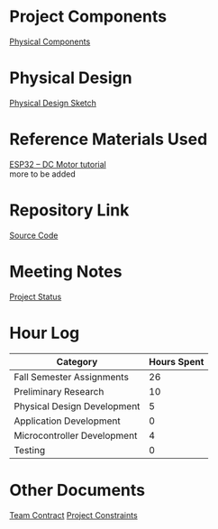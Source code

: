 # Project Components
[Physical Components](../Physical_Design/Physical_Components.md#project-components)
# Physical Design
[Physical Design Sketch](../Physical_Design/Design_Sketch.png)
# Reference Materials Used
[ESP32 – DC Motor tutorial](https://esp32io.com/tutorials/esp32-dc-motor) <br>
more to be added
# Repository Link
[Source Code](../src)
# Meeting Notes
[Project Status](../Assignments/Project_Status.md)
# Hour Log
Category | Hours Spent
------ | ------
Fall Semester Assignments | 26
Preliminary Research | 10
Physical Design Development | 5
Application Development | 0
Microcontroller Development | 4
Testing | 0
# Other Documents
[Team Contract](/Assignments/Team_Contract.md)
[Project Constraints](/Assignments/Major_Project_Constraints.md)
